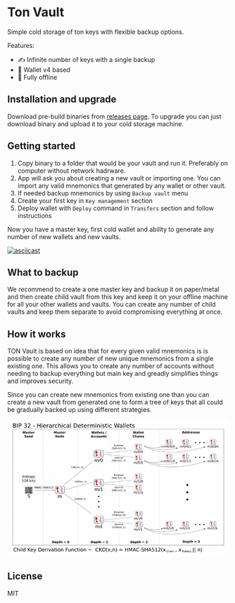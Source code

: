 # Ton Vault

Simple cold storage of ton keys with flexible backup options.

Features:
* ✍️ Infinite number of keys with a single backup
* 🚀 Wallet v4 based
* 🛑 Fully offline

## Installation and upgrade

Download pre-build binaries from [releases page](https://github.com/ton-foundation/ton-vault/releases/latest). To upgrade you can just download binary and upload it to your cold storage machine.

## Getting started

1) Copy binary to a folder that would be your vault and run it. Preferably on computer without network hadrware.
2) App will ask you about creating a new vault or importing one. You can import any valid mnemonics that generated by any wallet or other vault.
3) If needed backup mnemonics by using `Backup vault` menu
4) Create your first key in `Key management` section
5) Deploy wallet with `Deploy` command in `Transfers` section and follow instructions

Now you have a master key, first cold wallet and ability to generate any number of new wallets and new vaults.

[![asciicast](https://asciinema.org/a/Y3N09RbKQLNIfRBKfPzk0CIat.svg)](https://asciinema.org/a/Y3N09RbKQLNIfRBKfPzk0CIat)

## What to backup

We recommend to create a one master key and backup it on paper/metal and then create child vault from this key and keep it on your offline machine for all your other wallets and vaults. You can create any number of child vaults and keep them separate to avoid compromising everything at once.

## How it works

TON Vault is based on idea that for every given valid mnemonics is is possible to create any number of new unique mnemonics from a single existing one. This allows you to create any number of accounts without needing to backup everything but main key and greadly simplifies things and improves security.

Since you can create new mnemonics from existing one than you can create a new vault from generated one to form a tree of keys that all could be gradually backed up using different strategies.

![Bitcoin's Keys](/doc_bip32.png)

## License

MIT
